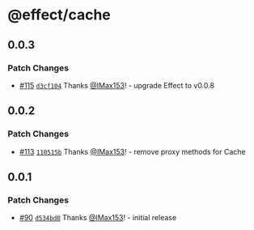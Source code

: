 # @effect/cache

## 0.0.3

### Patch Changes

- [#115](https://github.com/Effect-TS/cache/pull/115) [`d3cf104`](https://github.com/Effect-TS/cache/commit/d3cf104651cfdd27322dca0ecf30500caaf166ba) Thanks [@IMax153](https://github.com/IMax153)! - upgrade Effect to v0.0.8

## 0.0.2

### Patch Changes

- [#113](https://github.com/Effect-TS/cache/pull/113) [`110515b`](https://github.com/Effect-TS/cache/commit/110515b651a18c3c2622377f700329c1222be924) Thanks [@IMax153](https://github.com/IMax153)! - remove proxy methods for Cache

## 0.0.1

### Patch Changes

- [#90](https://github.com/Effect-TS/cache/pull/90) [`d534bd0`](https://github.com/Effect-TS/cache/commit/d534bd0063272475600b5d629139e84c92c665f9) Thanks [@IMax153](https://github.com/IMax153)! - initial release
